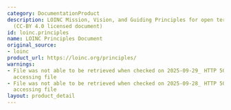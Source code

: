 ```yaml
---
category: DocumentationProduct
description: LOINC Mission, Vision, and Guiding Principles for open terminology development
  (CC-BY 4.0 licensed document)
id: loinc.principles
name: LOINC Principles Document
original_source:
- loinc
product_url: https://loinc.org/principles/
warnings:
- File was not able to be retrieved when checked on 2025-09-29_ HTTP 503 error when
  accessing file
- File was not able to be retrieved when checked on 2025-09-28_ HTTP 503 error when
  accessing file
layout: product_detail
---
```

